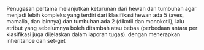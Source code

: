 Penugasan pertama melanjutkan keturunan dari hewan dan tumbuhan agar menjadi lebih kompleks yang terdiri dari klasifikasi hewan ada 5 (aves, mamalia, dan lainnya) dan tumbuhan ada 2 (dikotil dan monokotil), lalu atribut yang sebelumnya boleh ditambah atau bebas (perbedaan antara per klasifikasi juga dijelaskan dalam laporan tugas). dengan menerapkan inheritance dan set-get
